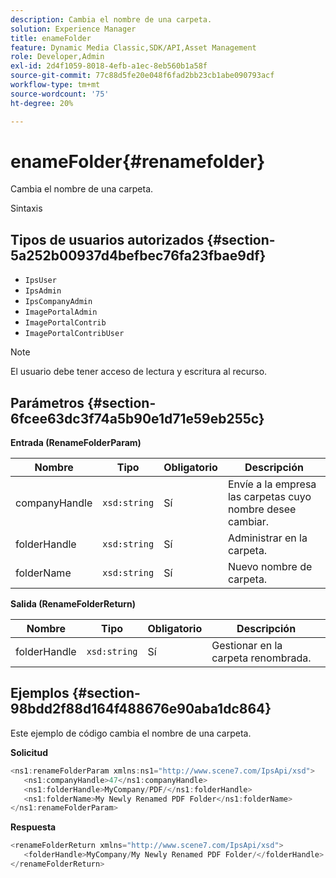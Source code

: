 ```yaml
---
description: Cambia el nombre de una carpeta.
solution: Experience Manager
title: enameFolder
feature: Dynamic Media Classic,SDK/API,Asset Management
role: Developer,Admin
exl-id: 2d4f1059-8018-4efb-a1ec-8eb560b1a58f
source-git-commit: 77c88d5fe20e048f6fad2bb23cb1abe090793acf
workflow-type: tm+mt
source-wordcount: '75'
ht-degree: 20%

---
```


# enameFolder{#renamefolder}

Cambia el nombre de una carpeta.

Sintaxis

## Tipos de usuarios autorizados {#section-5a252b00937d4befbec76fa23fbae9df}

* `IpsUser`
* `IpsAdmin`
* `IpsCompanyAdmin`
* `ImagePortalAdmin`
* `ImagePortalContrib`
* `ImagePortalContribUser`

>[!NOTE]
>
>El usuario debe tener acceso de lectura y escritura al recurso.

## Parámetros {#section-6fcee63dc3f74a5b90e1d71e59eb255c}

**Entrada (RenameFolderParam)**

| Nombre | Tipo | Obligatorio | Descripción |
|---|---|---|---|
| companyHandle | `xsd:string` | Sí | Envíe a la empresa las carpetas cuyo nombre desee cambiar. |
| folderHandle | `xsd:string` | Sí | Administrar en la carpeta. |
| folderName | `xsd:string` | Sí | Nuevo nombre de carpeta. |

**Salida (RenameFolderReturn)**

| Nombre | Tipo | Obligatorio | Descripción |
|---|---|---|---|
| folderHandle | `xsd:string` | Sí | Gestionar en la carpeta renombrada. |

## Ejemplos {#section-98bdd2f88d164f488676e90aba1dc864}

Este ejemplo de código cambia el nombre de una carpeta.

**Solicitud**

```java
<ns1:renameFolderParam xmlns:ns1="http://www.scene7.com/IpsApi/xsd">
   <ns1:companyHandle>47</ns1:companyHandle>
   <ns1:folderHandle>MyCompany/PDF/</ns1:folderHandle>
   <ns1:folderName>My Newly Renamed PDF Folder</ns1:folderName>
</ns1:renameFolderParam>
```

**Respuesta**

```java
<renameFolderReturn xmlns="http://www.scene7.com/IpsApi/xsd">
   <folderHandle>MyCompany/My Newly Renamed PDF Folder/</folderHandle>
</renameFolderReturn>
```
